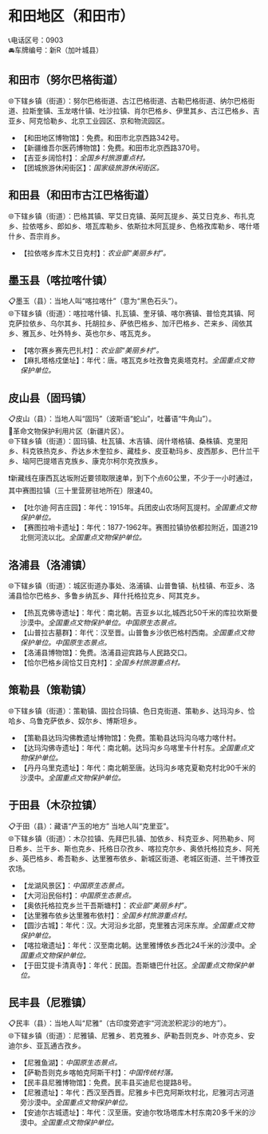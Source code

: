 # 和田地区（和田市）  
📞电话区号：0903  
🚘车牌编号：新R（加叶城县）  

## 和田市（努尔巴格街道）  
🌐下辖乡镇（街道）：努尔巴格街道、古江巴格街道、古勒巴格街道、纳尔巴格街道、拉斯奎镇、玉龙喀什镇、吐沙拉镇、肖尔巴格乡、伊里其乡、古江巴格乡、吉亚乡、阿克恰勒乡、北京工业园区、京和物流园区。   
  
* 【和田地区博物馆】：免费。和田市北京西路342号。   
* 【新疆维吾尔医药博物馆】：免费。和田市北京西路370号。   
* 【吉亚乡阔恰村】：*全国乡村旅游重点村。*    
* 【团城旅游休闲街区】：*国家级旅游休闲街区。*

## 和田县（和田市古江巴格街道）  
🌐下辖乡镇（街道）：巴格其镇、罕艾日克镇、英阿瓦提乡、英艾日克乡、布扎克乡、拉依喀乡、郎如乡、塔瓦库勒乡、依斯拉木阿瓦提乡、色格孜库勒乡、喀什塔什乡、吾宗肖乡。   
  
* 【拉依喀乡库木艾日克村】：*农业部“美丽乡村”。*  

## 墨玉县（喀拉喀什镇）  
📋墨玉（县）：当地人叫“喀拉喀什”（意为“黑色石头”）。   
🌐下辖乡镇（街道）：喀拉喀什镇、扎瓦镇、奎牙镇、喀尔赛镇、普恰克其镇、阿克萨拉依乡、乌尔其乡、托胡拉乡、萨依巴格乡、加汗巴格乡、芒来乡、阔依其乡、雅瓦乡、吐外特乡、英也尔乡、喀瓦克乡。   
  
* 【喀尔赛乡赛先巴扎村】：*农业部“美丽乡村”。*  
* 【麻扎塔格戍堡址】：年代：唐。喀瓦克乡吐孜鲁克奥塔克村。*全国重点文物保护单位。*   

## 皮山县（固玛镇）  
📋皮山（县）：当地人叫“固玛”（波斯语“蛇山”，吐蕃语“牛角山”）。  
🚩革命文物保护利用片区（新疆片区）。   
🌐下辖乡镇（街道）：固玛镇、杜瓦镇、木吉镇、阔什塔格镇、桑株镇、克里阳乡、科克铁热克乡、乔达乡木奎拉乡、藏桂乡、皮亚勒玛乡、皮西那乡、巴什兰干乡、垴阿巴提塔吉克族乡、康克尔柯尔克孜族乡。   
  
❗新藏线在康西瓦达坂附近要领取限速单，到下个点60公里，不少于一小时通过，其中赛图拉镇（三十里营房驻地所在）限速40。  
  
* 【吐尔迪·阿吉庄园】：年代：1915年。兵团皮山农场阿瓦提村。*全国重点文物保护单位。*   
* 【赛图拉哨卡遗址】：年代：1877-1962年。赛图拉镇协依都拉附近，国道219北侧河流以北。*全国重点文物保护单位。*   

## 洛浦县（洛浦镇）  
🌐下辖乡镇（街道）：城区街道办事处、洛浦镇、山普鲁镇、杭桂镇、布亚乡、洛浦县恰尔巴格乡、多鲁乡纳瓦乡、拜什托格拉克乡、阿其克乡。   
  
* 【热瓦克佛寺遗址】：年代：南北朝。吉亚乡以北,城西北50千米的库拉坎斯曼沙漠中。*全国重点文物保护单位。中国原生态景点。*  
* 【山普拉古墓群】：年代：汉至晋。山普鲁乡沙依巴格村西南。*全国重点文物保护单位。中国原生态景点。*  
* 【洛浦县博物馆】：免费。洛浦县迎宾路与人民路交口。   
* 【恰尔巴格乡阔恰艾日克村】：*全国乡村旅游重点村。*  

## 策勒县（策勒镇）  
🌐下辖乡镇（街道）：策勒镇、固拉合玛镇、色日克街道、策勒乡、达玛沟乡、恰哈乡、乌鲁克萨依乡、奴尔乡、博斯坦乡。   
  
* 【策勒县达玛沟佛教遗址博物馆】：免费。策勒县达玛沟乌喀力喀什村。   
* 【达玛沟佛寺遗址】：年代：南北朝。达玛沟乡乌喀里卡什村东。*全国重点文物保护单位。*   
* 【丹丹乌里克遗址】：年代：南北朝至唐。达玛沟乡喀克夏勒克村北90千米的沙漠中。*全国重点文物保护单位。*   

## 于田县（木尕拉镇）  
📋于田（县）：藏语“产玉的地方” 当地人叫“克里亚”。   
🌐下辖乡镇（街道）：木尕拉镇、先拜巴扎镇、加依乡、科克亚乡、阿热勒乡、阿日希乡、兰干乡、斯也克乡、托格日尕孜乡、喀拉克尔乡、奥依托格拉克乡、阿羌乡、英巴格乡、希吾勒乡、达里雅布依乡、新城区街道、老城区街道、兰干博孜亚农场。   
  
* 【龙湖风景区】：*中国原生态景点。*  
* 【大河沿民俗村】：*中国原生态景点。*  
* 【奥依托格拉克乡兰干吾斯塘村】：*农业部“美丽乡村”。*  
* 【达里雅布依乡达里雅布依村】：*全国乡村旅游重点村。*  
* 【圆沙古城】：年代：汉。大河沿乡北部，克里雅古河床东岸。*全国重点文物保护单位。*   
* 【喀拉墩遗址】：年代：汉至南北朝。达里雅博依乡西北24千米的沙漠中。*全国重点文物保护单位。*   
* 【于田艾提卡清真寺】：年代：民国。吾斯塘巴什社区。*全国重点文物保护单位。*   

## 民丰县（尼雅镇）  
📋民丰（县）：当地人叫“尼雅”（古印度旁遮宇“河流淤积泥沙的地方”）。   
🌐下辖乡镇（街道）：尼雅镇、尼雅乡、若克雅乡、萨勒吾则克乡、叶亦克乡、安迪尔乡、亚瓦通古孜乡。   
  
* 【尼雅鱼湖】：*中国原生态景点。*  
* 【萨勒吾则克乡喀帕克阿斯干村】：*中国传统村落。*  
* 【民丰县尼雅博物馆】：免费。民丰县买迪尼也提路8号。   
* 【尼雅遗址】：年代：西汉至西晋。尼雅乡卡巴克阿斯坎村北，尼雅河古河道旁沙漠中。*全国重点文物保护单位。*   
* 【安迪尔古城遗址】：年代：汉至唐。安迪尔牧场塔库木村东南20多千米的沙漠中。*全国重点文物保护单位。*   
